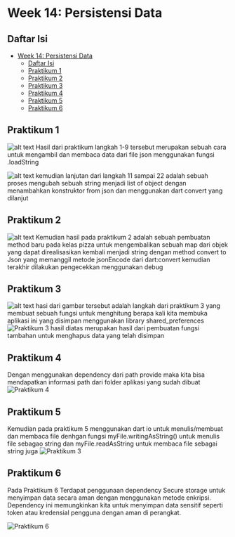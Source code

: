 # Week 14: Persistensi Data

## Daftar Isi
- [Week 14: Persistensi Data](#week-14-persistensi-data)
  - [Daftar Isi](#daftar-isi)
  - [Praktikum 1](#praktikum-1)
  - [Praktikum 2](#praktikum-2)
  - [Praktikum 3](#praktikum-3)
  - [Praktikum 4](#praktikum-4)
  - [Praktikum 5](#praktikum-5)
  - [Praktikum 6](#praktikum-6)

## Praktikum 1
![alt text](image.png)
Hasil dari praktikum langkah 1-9 tersebut merupakan sebuah cara untuk mengambil dan membaca data dari file json menggunakan fungsi .loadString

![alt text](image-1.png)
kemudian lanjutan dari langkah 11 sampai 22 adalah sebuah proses mengubah sebuah string menjadi list of object dengan menambahkan konstruktor from json dan menggunakan dart convert yang dilanjut

## Praktikum 2

![alt text](image-2.png)
Kemudian hasil pada praktikum 2 adalah sebuah pembuatan method baru pada kelas pizza untuk mengembalikan sebuah map dari objek yang dapat direalisasikan kembali menjadi string dengan method convert to Json yang memanggil metode jsonEncode dari dart:convert kemudian terakhir dilakukan pengecekkan menggunakan debug 

## Praktikum 3
![alt text](image-3.png)
hasi dari gambar tersebut adalah langkah dari praktikum 3 yang membuat sebuah fungsi untuk menghitung berapa kali kita membuka aplikasi ini yang disimpan menggunakan library shared_preferences
![Praktikum 3](Praktikum3.gif)
hasil diatas merupakan hasil dari pembuatan fungsi tambahan untuk menghapus data yang telah disimpan 

## Praktikum 4
Dengan menggunakan dependency dari path provide maka kita bisa mendapatkan informasi path dari folder aplikasi yang sudah dibuat
![Praktikum 4](image-4.png)

## Praktikum 5
Kemudian pada praktikum 5 menggunakan dart io untuk menulis/membuat dan membaca file denhgan fungsi myFile.writingAsString() untuk menulis file sebagao string dan myFile.readAsString untuk membaca file sebagai string juga
![Praktikum 3](Praktikum5.gif)

## Praktikum 6
Pada Praktikum 6 Terdapat penggunaan dependency Secure storage untuk menyimpan data secara aman dengan menggunakan metode enkripsi. Dependency ini memungkinkan kita untuk menyimpan data sensitif seperti token atau kredensial pengguna dengan aman di perangkat.

![Praktikum 6](Praktikum6.gif)

